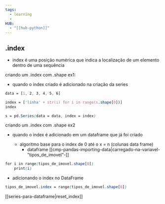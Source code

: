 ```yaml
---
tags:
  - learning
  - 
HUB:
  - "[[hub-python]]"
---
```


## .index

- index é uma posição numérica que indica a localização de um elemento dentro de uma sequência

criando um .index com .shape ex1: 
- quando o index criado é adicionado na criação da series
``` css
data = [1, 2, 3, 4, 5, 6]

index = ['linha' + str(i) for i in range(s.shape[0])]
index

s = pd.Series(data = data, index = index)
```

criando um .index com .shape ex2
- quando o index é adicionado em um dataframe que já foi criado
 
	- algoritmo base para o index de 0 até o x = n (colunas data frame)
		- dataframe [[cmp-pandas-importing-data|carregado-na-variavel-"tipos_de_imovel"-]]
```css
for i in range(tipos_de_imovel.shape[0])
	print(i)
```
- adicionando o index no DataFrame
```css
tipos_de_imovel.index = range(tipos_de_imovel.shape[0])
```


[[series-para-dataframe|reset_index]] 